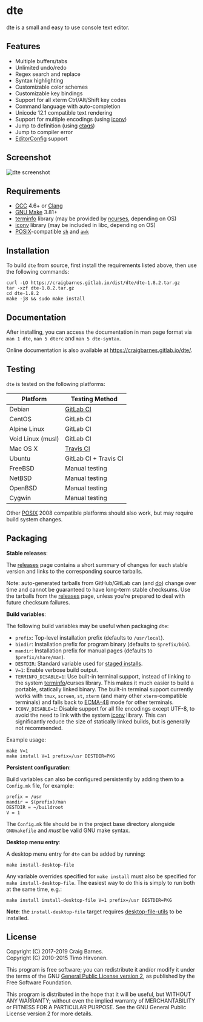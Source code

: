 dte
===

dte is a small and easy to use console text editor.

Features
--------

* Multiple buffers/tabs
* Unlimited undo/redo
* Regex search and replace
* Syntax highlighting
* Customizable color schemes
* Customizable key bindings
* Support for all xterm Ctrl/Alt/Shift key codes
* Command language with auto-completion
* Unicode 12.1 compatible text rendering
* Support for multiple encodings (using [iconv])
* Jump to definition (using [ctags])
* Jump to compiler error
* [EditorConfig] support

Screenshot
----------

![dte screenshot](https://craigbarnes.gitlab.io/dte/screenshot.png)

Requirements
------------

* [GCC] 4.6+ or [Clang]
* [GNU Make] 3.81+
* [terminfo] library (may be provided by [ncurses], depending on OS)
* [iconv] library (may be included in libc, depending on OS)
* [POSIX]-compatible [`sh`] and [`awk`]

Installation
------------

To build `dte` from source, first install the requirements listed above,
then use the following commands:

    curl -LO https://craigbarnes.gitlab.io/dist/dte/dte-1.8.2.tar.gz
    tar -xzf dte-1.8.2.tar.gz
    cd dte-1.8.2
    make -j8 && sudo make install

Documentation
-------------

After installing, you can access the documentation in man page format
via `man 1 dte`, `man 5 dterc` and `man 5 dte-syntax`.

Online documentation is also available at <https://craigbarnes.gitlab.io/dte/>.

Testing
-------

`dte` is tested on the following platforms:

| Platform          | Testing Method        |
|-------------------|-----------------------|
| Debian            | [GitLab CI]           |
| CentOS            | GitLab CI             |
| Alpine Linux      | GitLab CI             |
| Void Linux (musl) | GitLab CI             |
| Mac OS X          | [Travis CI]           |
| Ubuntu            | GitLab CI + Travis CI |
| FreeBSD           | Manual testing        |
| NetBSD            | Manual testing        |
| OpenBSD           | Manual testing        |
| Cygwin            | Manual testing        |

Other [POSIX] 2008 compatible platforms should also work, but may
require build system changes.

Packaging
---------

**Stable releases**:

The [releases] page contains a short summary of changes for each
stable version and links to the corresponding source tarballs.

Note: auto-generated tarballs from GitHub/GitLab can (and
[do][libgit issue #4343]) change over time and cannot be guaranteed to
have long-term stable checksums. Use the tarballs from the [releases]
page, unless you're prepared to deal with future checksum failures.

**Build variables**:

The following build variables may be useful when packaging `dte`:

* `prefix`: Top-level installation prefix (defaults to `/usr/local`).
* `bindir`: Installation prefix for program binary (defaults to
  `$prefix/bin`).
* `mandir`: Installation prefix for manual pages (defaults to
  `$prefix/share/man`).
* `DESTDIR`: Standard variable used for [staged installs].
* `V=1`: Enable verbose build output.
* `TERMINFO_DISABLE=1`: Use built-in terminal support, instead of
  linking to the system [terminfo]/curses library. This makes it much
  easier to build a portable, statically linked binary. The built-in
  terminal support currently works with `tmux`, `screen`, `st`, `xterm`
  (and many other `xterm`-compatible terminals) and falls back to
  [ECMA-48] mode for other terminals.
* `ICONV_DISABLE=1`: Disable support for all file encodings except
  UTF-8, to avoid the need to link with the system [iconv] library.
  This can significantly reduce the size of statically linked builds,
  but is generally not recommended.

Example usage:

    make V=1
    make install V=1 prefix=/usr DESTDIR=PKG

**Persistent configuration**:

Build variables can also be configured persistently by adding them to
a `Config.mk` file, for example:

    prefix = /usr
    mandir = $(prefix)/man
    DESTDIR = ~/buildroot
    V = 1

The `Config.mk` file should be in the project base directory alongside
`GNUmakefile` and *must* be valid GNU make syntax.

**Desktop menu entry**:

A desktop menu entry for `dte` can be added by running:

    make install-desktop-file

Any variable overrides specified for `make install` must also be specified
for `make install-desktop-file`. The easiest way to do this is simply to
run both at the same time, e.g.:

    make install install-desktop-file V=1 prefix=/usr DESTDIR=PKG

**Note**: the `install-desktop-file` target requires [desktop-file-utils]
to be installed.

License
-------

Copyright (C) 2017-2019 Craig Barnes.  
Copyright (C) 2010-2015 Timo Hirvonen.

This program is free software; you can redistribute it and/or modify it
under the terms of the GNU [General Public License version 2], as published
by the Free Software Foundation.

This program is distributed in the hope that it will be useful, but
WITHOUT ANY WARRANTY; without even the implied warranty of
MERCHANTABILITY or FITNESS FOR A PARTICULAR PURPOSE. See the GNU General
Public License version 2 for more details.


[ctags]: https://en.wikipedia.org/wiki/Ctags
[EditorConfig]: https://editorconfig.org/
[GCC]: https://gcc.gnu.org/
[Clang]: https://clang.llvm.org/
[GNU Make]: https://www.gnu.org/software/make/
[ncurses]: https://www.gnu.org/software/ncurses/
[terminfo]: https://en.wikipedia.org/wiki/Terminfo
[ECMA-48]: https://www.ecma-international.org/publications/standards/Ecma-048.htm "ANSI X3.64 / ECMA-48 / ISO/IEC 6429"
[desktop-file-utils]: https://www.freedesktop.org/wiki/Software/desktop-file-utils
[`GNUmakefile`]: https://gitlab.com/craigbarnes/dte/blob/master/GNUmakefile
[syntax files]: https://gitlab.com/craigbarnes/dte/tree/master/config/syntax
[staged installs]: https://www.gnu.org/prep/standards/html_node/DESTDIR.html
[POSIX]: https://pubs.opengroup.org/onlinepubs/9699919799/
[iconv]: https://pubs.opengroup.org/onlinepubs/9699919799/basedefs/iconv.h.html
[`sh`]:  https://pubs.opengroup.org/onlinepubs/9699919799/utilities/sh.html
[`awk`]: https://pubs.opengroup.org/onlinepubs/9699919799/utilities/awk.html
[GitLab CI]: https://gitlab.com/craigbarnes/dte/pipelines
[Travis CI]: https://travis-ci.org/craigbarnes/dte
[General Public License version 2]: https://www.gnu.org/licenses/gpl-2.0.html
[releases]: https://craigbarnes.gitlab.io/dte/releases.html
[libgit issue #4343]: https://github.com/libgit2/libgit2/issues/4343
